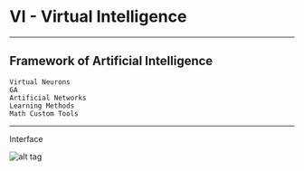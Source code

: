 # VI - Virtual Intelligence
----------------------------
Framework of Artificial Intelligence 
----------------------
	Virtual Neurons
	GA
	Artificial Networks
	Learning Methods
	Math Custom Tools
-------------------------
Interface

![alt tag](https://github.com/snownz/VI/blob/master/Desktop.png)
